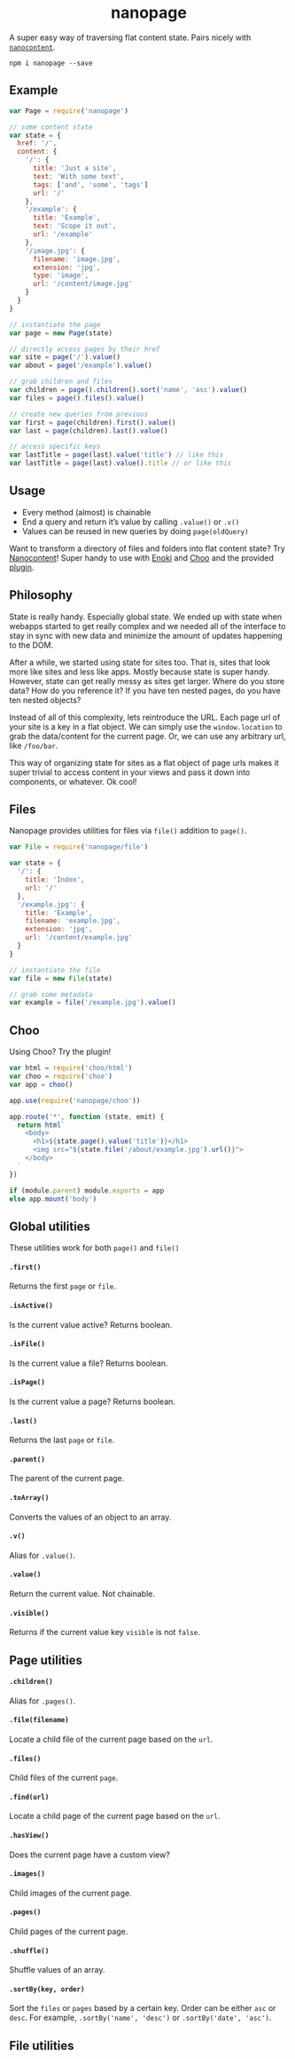 <h1 align="center">nanopage</h1>

A super easy way of traversing flat content state. Pairs nicely with [`nanocontent`](https://github.com/jondashkyle/nanocontent).

```
npm i nanopage --save
```

## Example

```js
var Page = require('nanopage')

// some content state
var state = {
  href: '/',
  content: {
    '/': {
      title: 'Just a site',
      text: 'With some text',
      tags: ['and', 'some', 'tags']
      url: '/'
    },
    '/example': {
      title: 'Example',
      text: 'Scope it out',
      url: '/example'
    },
    '/image.jpg': {
      filename: 'image.jpg',
      extension: 'jpg',
      type: 'image',
      url: '/content/image.jpg'
    }
  }
}

// instantiate the page
var page = new Page(state)

// directly access pages by their href
var site = page('/').value()
var about = page('/example').value()

// grab children and files
var children = page().children().sort('name', 'asc').value()
var files = page().files().value()

// create new queries from previous
var first = page(children).first().value()
var last = page(children).last().value()

// access specific keys
var lastTitle = page(last).value('title') // like this
var lastTitle = page(last).value().title // or like this
```

## Usage

- Every method (almost) is chainable
- End a query and return it’s value by calling `.value()` or `.v()`
- Values can be reused in new queries by doing `page(oldQuery)`

Want to transform a directory of files and folders into flat content state? Try [Nanocontent](https://github.com/jondashkyle/nanocontent)! Super handy to use with [Enoki](https://github.com/enokidotsite/enoki) and [Choo](https://github.com/choojs/choo) and the provided [plugin](#choo).

## Philosophy

State is really handy. Especially global state. We ended up with state when webapps started to get really complex and we needed all of the interface to stay in sync with new data and minimize the amount of updates happening to the DOM.

After a while, we started using state for sites too. That is, sites that look more like sites and less like apps. Mostly because state is super handy. However, state can get really messy as sites get larger. Where do you store data? How do you reference it? If you have ten nested pages, do you have ten nested objects?

Instead of all of this complexity, lets reintroduce the URL. Each page url of your site is a key in a flat object. We can simply use the `window.location` to grab the data/content for the current page. Or, we can use any arbitrary url, like `/foo/bar`.

This way of organizing state for sites as a flat object of page urls makes it super trivial to access content in your views and pass it down into components, or whatever. Ok cool!

## Files

Nanopage provides utilities for files via `file()` addition to `page()`.

```js
var File = require('nanopage/file')

var state = {
  '/': {
    title: 'Index',
    url: '/'
  },
  '/example.jpg': {
    title: 'Example',
    filename: 'example.jpg',
    extension: 'jpg',
    url: '/content/example.jpg'
  }
}

// instantiate the file
var file = new File(state)

// grab some metadata
var example = file('/example.jpg').value()
```

## Choo

Using Choo? Try the plugin!

```js
var html = require('choo/html')
var choo = require('choo')
var app = choo()

app.use(require('nanopage/choo'))

app.route('*', function (state, emit) {
  return html`
    <body>
      <h1>${state.page().value('title')}</h1>
      <img src="${state.file('/about/example.jpg').url()}">
    </body>
  `
})

if (module.parent) module.exports = app
else app.mount('body')
```

## Global utilities

These utilities work for both `page()` and `file()`

#### `.first()`

Returns the first `page` or `file`.

#### `.isActive()`

Is the current value active? Returns boolean.

#### `.isFile()`

Is the current value a file? Returns boolean.

#### `.isPage()`

Is the current value a page? Returns boolean.

#### `.last()`

Returns the last `page` or `file`.

#### `.parent()`

The parent of the current page.

#### `.toArray()`

Converts the values of an object to an array.

#### `.v()`

Alias for `.value()`.

#### `.value()`

Return the current value. Not chainable.

#### `.visible()`

Returns if the current value key `visible` is not `false`.

## Page utilities

#### `.children()`

Alias for `.pages()`.

#### `.file(filename)`

Locate a child file of the current page based on the `url`.

#### `.files()`

Child files of the current `page`.

#### `.find(url)`

Locate a child page of the current page based on the `url`.

#### `.hasView()`

Does the current page have a custom view?

#### `.images()`

Child images of the current page.

#### `.pages()`

Child pages of the current page.

#### `.shuffle()`

Shuffle values of an array.

#### `.sortBy(key, order)`

Sort the `files` or `pages` based by a certain key. Order can be either `asc` or `desc`. For example, `.sortBy('name', 'desc')` or  `.sortBy('date', 'asc')`.

## File utilities